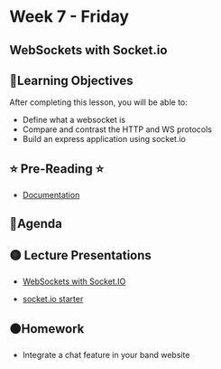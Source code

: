 # Week 7 - Friday

## WebSockets with Socket.io

## 📍Learning Objectives
After completing this lesson, you will be able to:

- Define what a websocket is
- Compare and contrast the HTTP and WS protocols
- Build an express application using socket.io 

## ⭐️ Pre-Reading ⭐️
- [Documentation](https://socket.io/)

## 📍Agenda

## 🟡 Lecture Presentations
- [WebSockets with Socket.IO](https://dc-class.herokuapp.com/docs/javascript/websockets.md#1)



<!-- ## 🟣Labs -->

- [socket.io starter](https://github.com/DigitalCraftsStudents/socketio_starter)

## 🟠Homework 
- Integrate a chat feature in your band website

<!-- ## 🔵Helpful Videos

## ✔️Todo Checklist
- [ ]

## 🔶Vocabulary

## 🔷Test Your knowledge


## Resources 
- []() -->



